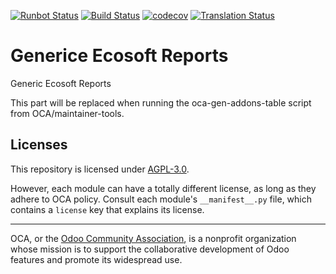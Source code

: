 [![Runbot Status](https://runbot.odoo-community.org/runbot/badge/flat//14.0.svg)](https://runbot.odoo-community.org/runbot/repo/github-com-oca-eco-reporting-)
[![Build Status](https://travis-ci.com/OCA/eco-reporting.svg?branch=14.0)](https://travis-ci.com/OCA/eco-reporting)
[![codecov](https://codecov.io/gh/OCA/eco-reporting/branch/14.0/graph/badge.svg)](https://codecov.io/gh/OCA/eco-reporting)
[![Translation Status](https://translation.odoo-community.org/widgets/eco-reporting-14-0/-/svg-badge.svg)](https://translation.odoo-community.org/engage/eco-reporting-14-0/?utm_source=widget)

<!-- /!\ do not modify above this line -->

# Generice Ecosoft Reports

Generic Ecosoft Reports

<!-- /!\ do not modify below this line -->

<!-- prettier-ignore-start -->

[//]: # (addons)

This part will be replaced when running the oca-gen-addons-table script from OCA/maintainer-tools.

[//]: # (end addons)

<!-- prettier-ignore-end -->

## Licenses

This repository is licensed under [AGPL-3.0](LICENSE).

However, each module can have a totally different license, as long as they adhere to OCA
policy. Consult each module's `__manifest__.py` file, which contains a `license` key
that explains its license.

----

OCA, or the [Odoo Community Association](http://odoo-community.org/), is a nonprofit
organization whose mission is to support the collaborative development of Odoo features
and promote its widespread use.

